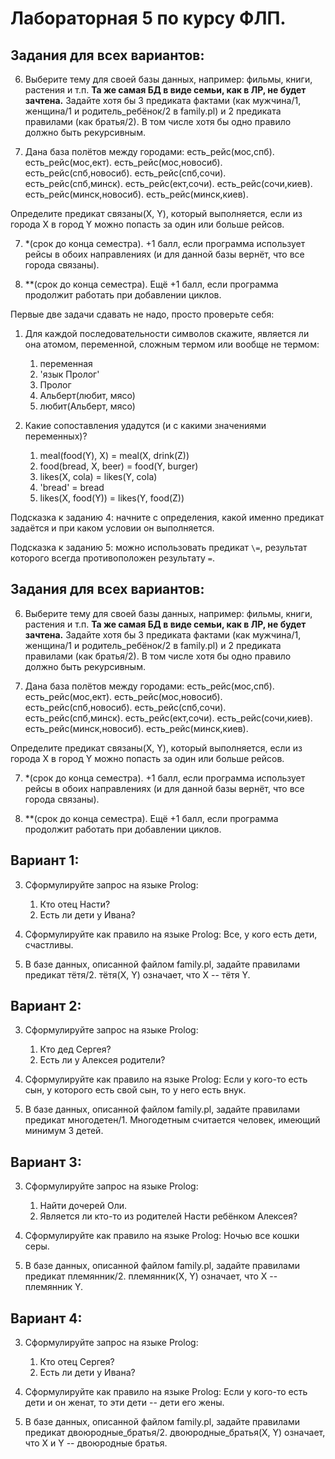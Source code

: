 # Лабораторная 5 по курсу ФЛП.

## Задания для всех вариантов:
  
6. Выберите тему для своей базы данных, например: фильмы, книги, растения и т.п. **Та же самая БД в виде семьи, как в ЛР, не будет зачтена.**
Задайте хотя бы 3 предиката фактами (как мужчина/1, женщина/1 и родитель_ребёнок/2 в family.pl) и 2 предиката правилами (как братья/2). В том числе хотя бы одно правило должно быть рекурсивным.

7. Дана база полётов между городами:
есть_рейс(мос,спб).
есть_рейс(мос,ект).
есть_рейс(мос,новосиб).
есть_рейс(спб,новосиб).
есть_рейс(спб,сочи).
есть_рейс(спб,минск).
есть_рейс(ект,сочи).
есть_рейс(сочи,киев).
есть_рейс(минск,новосиб).
есть_рейс(минск,киев).

Определите предикат связаны(X, Y), который выполняется, если из города X в город Y можно попасть за один или больше рейсов. 

7. *(срок до конца семестра). +1 балл, если программа использует рейсы в обоих направлениях (и для данной базы вернёт, что все города связаны).

7. **(срок до конца семестра). Ещё +1 балл, если программа продолжит работать при добавлении циклов. 

Первые две задачи сдавать не надо, просто проверьте себя:

1. Для каждой последовательности символов скажите, является ли она атомом, переменной, сложным термом или вообще не термом:
   1. переменная
   2. 'язык Пролог'
   3. Пролог
   4. Альберт(любит, мясо)
   5. любит(Альберт, мясо)

2. Какие сопоставления удадутся (и с какими значениями переменных)?
   1. meal(food(Y), X) = meal(X, drink(Z))
   2. food(bread, X, beer) = food(Y, burger)
   3. likes(X, cola) = likes(Y, cola)
   4. 'bread' = bread
   5. likes(X, food(Y)) = likes(Y, food(Z))

Подсказка к заданию 4: начните с определения, какой именно предикат задаётся и при каком условии он выполняется.

Подсказка к заданию 5: можно использовать предикат `\=`, результат которого всегда противоположен результату `=`.

## Задания для всех вариантов:
  
6. Выберите тему для своей базы данных, например: фильмы, книги, растения и т.п. **Та же самая БД в виде семьи, как в ЛР, не будет зачтена.**
Задайте хотя бы 3 предиката фактами (как мужчина/1, женщина/1 и родитель_ребёнок/2 в family.pl) и 2 предиката правилами (как братья/2). В том числе хотя бы одно правило должно быть рекурсивным.

7. Дана база полётов между городами:
есть_рейс(мос,спб).
есть_рейс(мос,ект).
есть_рейс(мос,новосиб).
есть_рейс(спб,новосиб).
есть_рейс(спб,сочи).
есть_рейс(спб,минск).
есть_рейс(ект,сочи).
есть_рейс(сочи,киев).
есть_рейс(минск,новосиб).
есть_рейс(минск,киев).

Определите предикат связаны(X, Y), который выполняется, если из города X в город Y можно попасть за один или больше рейсов. 

7. *(срок до конца семестра). +1 балл, если программа использует рейсы в обоих направлениях (и для данной базы вернёт, что все города связаны).

7. **(срок до конца семестра). Ещё +1 балл, если программа продолжит работать при добавлении циклов. 

## Вариант 1:

3. Сформулируйте запрос на языке Prolog:
   1. Кто отец Насти?
   2. Есть ли дети у Ивана?

4. Сформулируйте как правило на языке Prolog: Все, у кого есть дети, счастливы.

5. В базе данных, описанной файлом family.pl, задайте правилами предикат тётя/2. тётя(X, Y) означает, что X -- тётя Y.
      
## Вариант 2:

3. Сформулируйте запрос на языке Prolog:
   1. Кто дед Сергея?
   2. Есть ли у Алексея родители?

4. Сформулируйте как правило на языке Prolog: Если у кого-то есть сын, у которого есть свой сын, то у него есть внук.
   
5. В базе данных, описанной файлом family.pl, задайте правилами предикат многодетен/1. Многодетным считается человек, имеющий минимум 3 детей.

## Вариант 3:

3. Сформулируйте запрос на языке Prolog:
   1. Найти дочерей Оли.
   2. Является ли кто-то из родителей Насти ребёнком Алексея?

4. Сформулируйте как правило на языке Prolog: Ночью все кошки серы.

5. В базе данных, описанной файлом family.pl, задайте правилами предикат племянник/2. племянник(X, Y) означает, что X -- племянник Y.

## Вариант 4:

3. Сформулируйте запрос на языке Prolog:
   1. Кто отец Сергея?
   2. Есть ли дети у Ивана?

4. Сформулируйте как правило на языке Prolog: Если у кого-то есть дети и он женат, то эти дети -- дети его жены.

5. В базе данных, описанной файлом family.pl, задайте правилами предикат двоюродные_братья/2. двоюродные_братья(X, Y) означает, что X и Y -- двоюродные братья.
